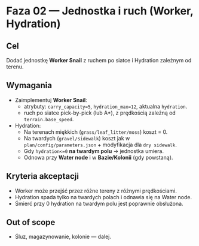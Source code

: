 # Faza 02 — Jednostka i ruch (Worker, Hydration)

## Cel
Dodać jednostkę **Worker Snail** z ruchem po siatce i Hydration zależnym od terenu.

## Wymagania
- Zaimplementuj **Worker Snail**:
  - atrybuty: `carry_capacity=5`, `hydration_max=12`, aktualna `hydration`.
  - ruch po siatce pick-by-pick (lub A*), z prędkością zależną od `terrain.base_speed`.
- Hydration:
  - Na terenach miękkich (`grass/leaf_litter/moss`) koszt = 0.
  - Na twardych (`gravel/sidewalk`) koszt jak w `plan/config/parameters.json` + modyfikacja dla `dry sidewalk`.
  - Gdy `hydration<=0` **na twardym polu** → jednostka umiera.
  - Odnowa przy **Water node** i w **Bazie/Kolonii** (gdy powstaną).

## Kryteria akceptacji
- Worker może przejść przez różne tereny z różnymi prędkościami.
- Hydration spada tylko na twardych polach i odnawia się na Water node.
- Śmierć przy 0 hydration na twardym polu jest poprawnie obsłużona.

## Out of scope
- Śluz, magazynowanie, kolonie — dalej.
